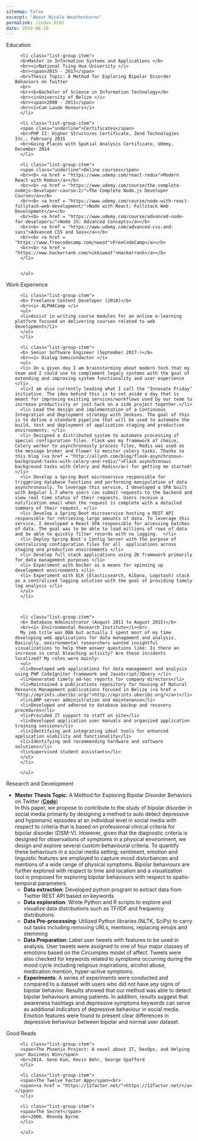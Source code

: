 ```yaml
---
sitemap: false
excerpt: "About Nicole Weatherburne"
permalink: /index.html
date: 2019-08-10
---
```


<!--<link rel="stylesheet" href="assets/css/boostrap.min.css">
<script src="https://ajax.googleapis.com/ajax/libs/jquery/1.12.4/jquery.min.js"></script>
<script src="http://maxcdn.bootstrapcdn.com/bootstrap/3.3.6/js/bootstrap.min.js"></script>-->

<div class="panel panel-primary">
      <div class="panel-heading">Education</div>
      <ul class="list-group">

      <li class="list-group-item">
      <b>Master in Information Systems and Applications </b>
      <br><i>National Tsing Hua University </i>
      <br><span>2015 - 2017</span>
      <br>Thesis Topic: A Method for Exploring Bipolar Disorder Behaviors on Twitter
      <br>
      <br><b>Bachelor of Science in Information Technology</b>
      <br><i>University of Belize </i>
      <br><span>2008 - 2011</span>
      <br><i>Cum Laude Honours</i>
      </li>

      <li class="list-group-item">
      <span class="underline">Certificates</span>
      <br>PHP II: Higher Structures Certificate, Zend Technologies Inc., February 2015
      <br>Going Places with Spatial Analysis Certificate, Udemy, December 2014
      </li>

      <li class="list-group-item">
      <span class="underline">Online courses</span>
      <br><b> <a href = "https://www.udemy.com/react-redux">Modern React with Redux</a></b>
      <br><b> <a href = "https://www.udemy.com/course/the-complete-nodejs-developer-course-2/">The Complete Node.js Developer Course</a></b>
      <br><b> <a href = "https://www.udemy.com/course/node-with-react-fullstack-web-development/">Node with React: Fullstack Web Development</a></b>
      <br><b> <a href = "https://www.udemy.com/course/advanced-node-for-developers/">Node JS: Advanced Concepts</a></b>
      <br><b> <a href = "https://www.udemy.com/advanced-css-and-sass">Advanced CSS and Sass</a></b>
      <br><b> <a href = "https://www.freecodecamp.com/nweat">FreeCodeCamp</a></b>
      <br><b> <a href = "https://www.hackerrank.com/nikkiweat">Hackerrank</a></b>
      </li>


      </ul>

</div>

<div class="panel panel-primary">
      <div class="panel-heading">Work Experience</div>
      <ul class="list-group">

      <li class="list-group-item">
      <b> Freelance Content Developer (2018)</b>
      <br><i> ALPHACamp </i>
      <ul>
      <li>Assist in writing course modules for an online e-learning platform focused on delivering courses related to web development</li>
      </ul>
      </li>

      <li class="list-group-item">
      <b> Senior Software Engineer (September 2017-)</b>
      <br><i> Dialog Semiconductor </i>
      <ul>
      <li> On a given day I am brainstorming about modern tech that my team and I could use to complement legacy systems with the goal of extending and improving system functionality and user experience </li>
      <li>I am also currently leading what I call the "Innovate Friday" initiative. The idea behind this is to set aside a day that is meant for improving existing services/workflows used by our team to increase productivity or just hack on a side project together.</li>
      <li> Lead the design and implementation of a Continuous Integration and Deployment strategy with Jenkins. The goal of this is to define a standard pipeline that will be used to automate the build, test and deployment of application staging and production environments. </li>
      <li> Designed a distributed system to automate processing of special configuration files. Flask was my framework of choice, Celery worker to asynchronously process files, Redis was used as the message broker and Flower to monitor celery tasks. Thanks to this blog (<a href = "http://allynh.com/blog/flask-asynchronous-background-tasks-with-celery-and-redis/">Flask asynchronous background tasks with Celery and Redis</a>) for getting me started! </li>
      <li> Develop a Spring Boot microservice responsible for triggering database functions and performing manipulation of data asynchronously. To leverage this service, I developed a SPA built with Angular 1.7 where users can submit requests to the backend and view real time status of their requests. Users receive a notification email when the request is complete with a detailed summary of their request. </li>
      <li> Develop a Spring Boot microservice hosting a REST API responsible for retrieving large amounts of data. To leverage this service, I developed a React SPA responsible for accessing batches of data. The goal was to be able to load millions of rows of data and be able to quickly filter records with no lagging.  </li>
      <li> Deploy Spring Boot's Config Server with the purpose of centralizing configuration files for all  applications across staging and production environments </li>
      <li> Develop full stack applications using ZK framework primarily for data management purposes </li>
      <li> Experiment with Docker as a means for spinning up development environments </li>
      <li> Experiment with ELK (Elasticsearch, Kibana, Logstash) stack as a centralized logging solution with the goal of providing timely log analysis </li>
      </ul>
      </li>



      <li class="list-group-item">
      <b> Database Administrator (August 2011 to August 2015)</b>
      <br><i> Environmental Research Institute</i><br>
      My job title was DBA but actually I spent most of my time developing web applications for data management and analysis. Basically, environmental researchers wanted insightful visualizations to help them answer questions like: Is there an increase in coral bleaching activity? Are these incidents localized? My roles were mainly:
      <ul>
      <li>Developed web applications for data management and analysis using PHP CodeIgniter framework and JavaScript/JQuery </li>
      <li>Generated timely ad-hoc reports for company directors</li>
      <li>Maintained a publications repository for housing of Natural Resource Management publications focused in Belize (<a href = "http://eprints.uberibz.org/">http://eprints.uberibz.org/</a>)</li>
      <li>LAMP server administration and maintenance</li>
      <li>Developed and adhered to database backup and recovery procedures</li>
      <li>Provided IT support to staff on site</li>
      <li>Developed application user manuals and organized application training sessions</li>
      <li>Identifying and integrating ideal tools for enhanced application usability and functionality</li>
      <li>Identifying and recommending hardware and software solutions</li>
      <li>Supervised student assistants</li>
      </ul>
      </li>

      </ul>

</div>

<div class="panel panel-primary">
  <div class="panel-heading">Research and Development</div>
  <ul class="list-group">

  <li class="list-group-item">
  <b>Master Thesis Topic</b>: A Method for Exploring Bipolar Disorder Behaviors on Twitter (<b><a href = "https://github.com/nweat/mental-health-research">Code</a></b>) <br>
  In this paper, we propose to contribute to the study of bipolar disorder in social media primarily by designing a method to auto detect depressive and hypomanic episodes at an individual level in social media with respect to criteria that is based on professional clinical criteria for bipolar disorder (DSM-V). However, given that the diagnostic criteria is designed for observations of symptoms in a physical environment, we design and explore several custom behavioural criteria. To quantify these behaviours in a social media setting; sentiment, emotion and linguistic features are employed to capture mood disturbances and mentions of a wide range of physical symptoms. Bipolar behaviours are further explored with respect to time and location and a visualization tool is proposed for exploring bipolar behaviours with respect to spatio-temporal parameters.  
  <ul>      
  <li><b>Data extraction</b>: Developed python program to extract data from Twitter REST API based on keywords</li>
  <li><b>Data exploration</b>: Wrote Python and R scripts to explore and visualize data distributions such as TF/IDF and frequency distributions</li>
  <li><b>Data Pre-processing</b>: Utilized Python libraries (NLTK, SciPy) to carry out tasks including removing URLs, mentions, replacing emojis and stemming</li>
  <li><b>Data Preparation</b>: Label user tweets with features to be used in analysis. User tweets were assigned to one of four major classes of emotions based on the Circumplex model of affect. Tweets were also checked for keywords related to symptoms occurring during the mood cycle including religious inspirations, alcohol abuse, medication mention, hyper-active symptoms.</li>
  <li><b>Experiments</b>:
  A series of experiments were conducted and compared to a dataset with users who did not have any signs of bipolar behavior. Results showed that our method was able to detect bipolar behaviours among patients. In addition, results suggest that awareness hashtags and depressive symptoms keywords can serve as additional indicators of depressive behaviour in social media. Emotion features were found to present clear differences in depressive behaviour between bipolar and normal user dataset.</li>
  </ul>
  </li>

  </ul>
</div>

<div class="panel panel-primary">
      <div class="panel-heading">Good Reads</div>
      <ul class="list-group">

      <li class="list-group-item">
      <span>The Phoenix Project: A novel about IT, DevOps, and Helping your Business Win</span>
      <br>2014. Gene Kim, Kevin Behr, George Spafford
      </li>

      <li class="list-group-item">
      <span>The Twelve Factor App</span><br>
      <span><a href = "https://12factor.net/">https://12factor.net/</a></span>
      </li>

      <li class="list-group-item">
      <span>The Secret</span>
      <br>2006. Rhonda Byrne
      </li>

      </ul>

</div>
